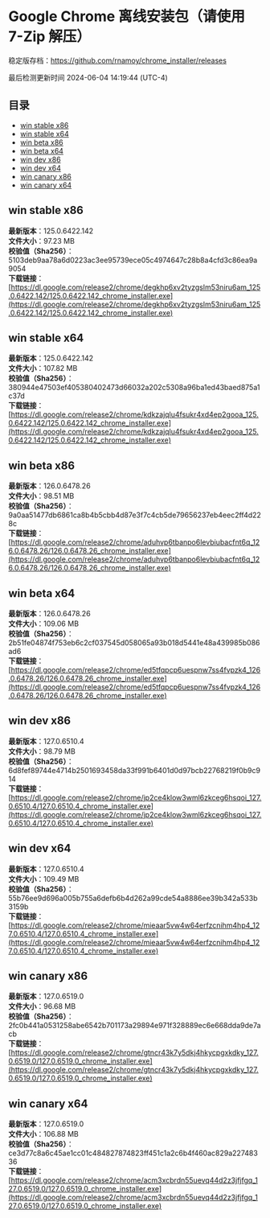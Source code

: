 # Google Chrome 离线安装包（请使用 7-Zip 解压）
稳定版存档：<https://github.com/rnamoy/chrome_installer/releases>

最后检测更新时间
2024-06-04 14:19:44 (UTC-4)


## 目录
* [win stable x86](https://github.com/rnamoy/chrome_installer?tab=readme-ov-file#win-stable-x86)
* [win stable x64](https://github.com/rnamoy/chrome_installer?tab=readme-ov-file#win-stable-x64)
* [win beta x86](https://github.com/rnamoy/chrome_installer?tab=readme-ov-file#win-beta-x86)
* [win beta x64](https://github.com/rnamoy/chrome_installer?tab=readme-ov-file#win-beta-x64)
* [win dev x86](https://github.com/rnamoy/chrome_installer?tab=readme-ov-file#win-dev-x86)
* [win dev x64](https://github.com/rnamoy/chrome_installer?tab=readme-ov-file#win-dev-x64)
* [win canary x86](https://github.com/rnamoy/chrome_installer?tab=readme-ov-file#win-canary-x86)
* [win canary x64](https://github.com/rnamoy/chrome_installer?tab=readme-ov-file#win-canary-x64)

## win stable x86
**最新版本**：125.0.6422.142  
**文件大小**：97.23 MB  
**校验值（Sha256）**：5103deb9aa78a6d0223ac3ee95739ece05c4974647c28b8a4cfd3c86ea9a9054  
**下载链接**：[https://dl.google.com/release2/chrome/degkhp6xv2tyzgslm53niru6am_125.0.6422.142/125.0.6422.142_chrome_installer.exe](https://dl.google.com/release2/chrome/degkhp6xv2tyzgslm53niru6am_125.0.6422.142/125.0.6422.142_chrome_installer.exe)  

## win stable x64
**最新版本**：125.0.6422.142  
**文件大小**：107.82 MB  
**校验值（Sha256）**：380944e47503ef405380402473d66032a202c5308a96ba1ed43baed875a1c37d  
**下载链接**：[https://dl.google.com/release2/chrome/kdkzajqlu4fsukr4xd4ep2gooa_125.0.6422.142/125.0.6422.142_chrome_installer.exe](https://dl.google.com/release2/chrome/kdkzajqlu4fsukr4xd4ep2gooa_125.0.6422.142/125.0.6422.142_chrome_installer.exe)  

## win beta x86
**最新版本**：126.0.6478.26  
**文件大小**：98.51 MB  
**校验值（Sha256）**：9a0aa51477db6861ca8b4b5cbb4d87e3f7c4cb5de79656237eb4eec2ff4d228c  
**下载链接**：[https://dl.google.com/release2/chrome/aduhvp6tbanpo6levbiubacfnt6q_126.0.6478.26/126.0.6478.26_chrome_installer.exe](https://dl.google.com/release2/chrome/aduhvp6tbanpo6levbiubacfnt6q_126.0.6478.26/126.0.6478.26_chrome_installer.exe)  

## win beta x64
**最新版本**：126.0.6478.26  
**文件大小**：109.06 MB  
**校验值（Sha256）**：2b51fe04874f753eb6c2cf037545d058065a93b018d5441e48a439985b086ad6  
**下载链接**：[https://dl.google.com/release2/chrome/ed5tfqpcp6uespnw7ss4fvpzk4_126.0.6478.26/126.0.6478.26_chrome_installer.exe](https://dl.google.com/release2/chrome/ed5tfqpcp6uespnw7ss4fvpzk4_126.0.6478.26/126.0.6478.26_chrome_installer.exe)  

## win dev x86
**最新版本**：127.0.6510.4  
**文件大小**：98.79 MB  
**校验值（Sha256）**：6d8fef89744e4714b2501693458da33f991b6401d0d97bcb22768219f0b9c914  
**下载链接**：[https://dl.google.com/release2/chrome/jp2ce4klow3wml6zkceg6hsqoi_127.0.6510.4/127.0.6510.4_chrome_installer.exe](https://dl.google.com/release2/chrome/jp2ce4klow3wml6zkceg6hsqoi_127.0.6510.4/127.0.6510.4_chrome_installer.exe)  

## win dev x64
**最新版本**：127.0.6510.4  
**文件大小**：109.49 MB  
**校验值（Sha256）**：55b76ee9d696a005b755a6defb6b4d262a99cde54a8886ee39b342a533b3159b  
**下载链接**：[https://dl.google.com/release2/chrome/mieaar5vw4w64erfzcnihm4hp4_127.0.6510.4/127.0.6510.4_chrome_installer.exe](https://dl.google.com/release2/chrome/mieaar5vw4w64erfzcnihm4hp4_127.0.6510.4/127.0.6510.4_chrome_installer.exe)  

## win canary x86
**最新版本**：127.0.6519.0  
**文件大小**：96.68 MB  
**校验值（Sha256）**：2fc0b441a0531258abe6542b701173a29894e971f328889ec6e668dda9de7acb  
**下载链接**：[https://dl.google.com/release2/chrome/gtncr43k7y5dkj4hkycpgxkdky_127.0.6519.0/127.0.6519.0_chrome_installer.exe](https://dl.google.com/release2/chrome/gtncr43k7y5dkj4hkycpgxkdky_127.0.6519.0/127.0.6519.0_chrome_installer.exe)  

## win canary x64
**最新版本**：127.0.6519.0  
**文件大小**：106.88 MB  
**校验值（Sha256）**：ce3d77c8a6c45ae1cc01c484827874823ff451c1a2c6b4f460ac829a22748336  
**下载链接**：[https://dl.google.com/release2/chrome/acm3xcbrdn55uevq44d2z3jfjfgq_127.0.6519.0/127.0.6519.0_chrome_installer.exe](https://dl.google.com/release2/chrome/acm3xcbrdn55uevq44d2z3jfjfgq_127.0.6519.0/127.0.6519.0_chrome_installer.exe)  

